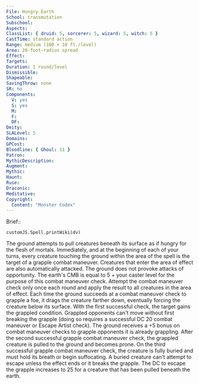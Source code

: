 ```yaml
---
File: Hungry Earth
School: transmutation
Subschool: 
Aspects: 
ClassList: { druid: 5, sorcerer: 5, wizard: 5, witch: 5 }
CastTime: standard action
Range: medium (100 + 10 ft./level)
Area: 20-foot-radius spread
Effect: 
Targets: 
Duration: 1 round/level
Dismissible: 
Shapeable: 
SavingThrow: none
SR: no
Components:
  V: yes
  S: yes
  M: 
  F: 
  DF: 
Deity: 
SLALevel: 5
Domains: 
GPCost: 
Bloodline: { Ghoul: 11 }
Patron: 
MythicDescription: 
Augment: 
Mythic: 
Haunt: 
Ruse: 
Draconic: 
Meditative: 
Copyright:
  Content: "Monster Codex"
---
```

Brief:: 

```dataviewjs
customJS.Spell.printWiki(dv)
```

The ground attempts to pull creatures beneath its surface as if hungry for the flesh of mortals.  Immediately, and at the beginning of each of your turns, every creature touching the ground within the area of the spell is the target of a grapple combat maneuver. Creatures that enter the area of effect are also automatically attacked. The ground does not provoke attacks of opportunity. The earth's CMB is equal to 5 + your caster level for the purpose of this combat maneuver check. Attempt the combat maneuver check only once each round and apply the result to all creatures in the area of effect.  Each time the ground succeeds at a combat maneuver check to grapple a foe, it drags the creature farther down, eventually forcing the creature below its surface. With the first successful check, the target gains the grappled condition. Grappled opponents can't move without first breaking the grapple (doing so requires a successful DC 20 combat maneuver or Escape Artist check). The ground receives a +5 bonus on combat maneuver checks to grapple opponents it is already grappling. After the second successful grapple combat maneuver check, the grappled creature is pulled to the ground and becomes prone. On the third successful grapple combat maneuver check, the creature is fully buried and must hold its breath or begin suffocating.  A buried creature can't attempt to escape unless the effect ends or it breaks the grapple. The DC to escape the grapple increases to 25 for a creature that has been pulled beneath the earth.
